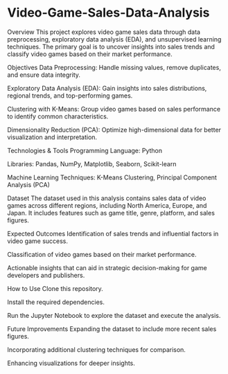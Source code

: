 # Video-Game-Sales-Data-Analysis
Overview
This project explores video game sales data through data preprocessing, exploratory data analysis (EDA), and unsupervised learning techniques. The primary goal is to uncover insights into sales trends and classify video games based on their market performance.

Objectives
Data Preprocessing: Handle missing values, remove duplicates, and ensure data integrity.

Exploratory Data Analysis (EDA): Gain insights into sales distributions, regional trends, and top-performing games.

Clustering with K-Means: Group video games based on sales performance to identify common characteristics.

Dimensionality Reduction (PCA): Optimize high-dimensional data for better visualization and interpretation.

Technologies & Tools
Programming Language: Python

Libraries: Pandas, NumPy, Matplotlib, Seaborn, Scikit-learn

Machine Learning Techniques: K-Means Clustering, Principal Component Analysis (PCA)

Dataset
The dataset used in this analysis contains sales data of video games across different regions, including North America, Europe, and Japan. It includes features such as game title, genre, platform, and sales figures.

Expected Outcomes
Identification of sales trends and influential factors in video game success.

Classification of video games based on their market performance.

Actionable insights that can aid in strategic decision-making for game developers and publishers.

How to Use
Clone this repository.

Install the required dependencies.

Run the Jupyter Notebook to explore the dataset and execute the analysis.

Future Improvements
Expanding the dataset to include more recent sales figures.

Incorporating additional clustering techniques for comparison.

Enhancing visualizations for deeper insights.

